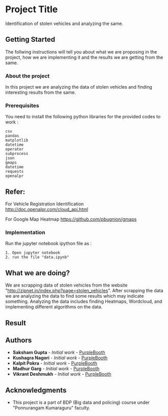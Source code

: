 # Project Title

Identification of stolen vehicles and analyzing the same.

## Getting Started

The follwing instructions will tell you about what we are proposing in the project, how we are implementing it and the results we are getting from the same.

### About the project

In this project we are analyzing the data of stolen vehicles and finding interesting results from the same.

### Prerequisites

You need to install the following python libraries for the provided codes to work :
```
csv
pandas
matplotlib 
datetime
operator
subprocess
json
gmaps
datetime
requests
openalpr
```
## Refer:
For Vehicle Registration Identification
http://doc.openalpr.com/cloud_api.html

For Google Map Heatmap
https://github.com/pbugnion/gmaps

### Implementation

Run the jupyter notebook ipython file as :

```
1. Open jupyter notebook
2. run the file "data.ipynb"
```
## What we are doing?

We are scrapping data of stolen vehicles from the website "http://zipnet.in/index.php?page=stolen_vehicles".
After scrapping the data we are analyzing the data to find some results which may indicate something.
Analyzing the data includes finding Heatmaps, Wordcloud, and implementing different algorithms on the data.

## Result

## Authors

* **Saksham Gupta** - *Initial work* - [PurpleBooth](https://github.com/shucon)
* **Kushagra Nagori** - *Initial work* - [PurpleBooth](https://github.com/PurpleBooth)
* **Kalpit Pokra** - *Initial work* - [PurpleBooth](https://github.com/PurpleBooth)
* **Madhur Garg** - *Initial work* - [PurpleBooth](https://github.com/madhur96)
* **Vikrant Deshmukh** - *Initial work* - [PurpleBooth](https://github.com/PurpleBooth)

## Acknowledgments

* This project is a part of BDP (Big data and policing) course under "Ponnurangam Kumaraguru" faculty.

